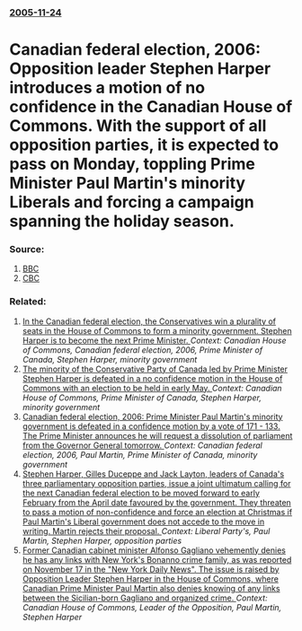 ### [2005-11-24](/news/2005/11/24/index.md)

#  Canadian federal election, 2006: Opposition leader Stephen Harper introduces a motion of no confidence in the Canadian House of Commons. With the support of all opposition parties, it is expected to pass on Monday, toppling Prime Minister Paul Martin's minority Liberals and forcing a campaign spanning the holiday season. 




### Source:

1. [BBC](http://news.bbc.co.uk/2/hi/americas/4467536.stm)
2. [CBC](http://www.cbc.ca/canada/story/2005/11/24/ottawa-politics051124.html)

### Related:

1. [ In the Canadian federal election, the Conservatives win a plurality of seats in the House of Commons to form a minority government. Stephen Harper is to become the next Prime Minister. ](/news/2006/01/23/in-the-canadian-federal-election-the-conservatives-win-a-plurality-of-seats-in-the-house-of-commons-to-form-a-minority-government-stephen.md) _Context: Canadian House of Commons, Canadian federal election, 2006, Prime Minister of Canada, Stephen Harper, minority government_
2. [The minority of the Conservative Party of Canada led by Prime Minister Stephen Harper is defeated in a no confidence motion in the House of Commons with an election to be held in early May. ](/news/2011/03/25/the-minority-of-the-conservative-party-of-canada-led-by-prime-minister-stephen-harper-is-defeated-in-a-no-confidence-motion-in-the-house-of.md) _Context: Canadian House of Commons, Prime Minister of Canada, Stephen Harper, minority government_
3. [ Canadian federal election, 2006: Prime Minister Paul Martin's minority government is defeated in a confidence motion by a vote of 171 - 133. The Prime Minister announces he will request a dissolution of parliament from the Governor General tomorrow. ](/news/2005/11/28/canadian-federal-election-2006-prime-minister-paul-martin-s-minority-government-is-defeated-in-a-confidence-motion-by-a-vote-of-171-133.md) _Context: Canadian federal election, 2006, Paul Martin, Prime Minister of Canada, minority government_
4. [ Stephen Harper, Gilles Duceppe and Jack Layton, leaders of Canada's three parliamentary opposition parties, issue a joint ultimatum calling for the next Canadian federal election to be moved forward to early February from the April date favoured by the government. They threaten to pass a motion of non-confidence and force an election at Christmas if Paul Martin's Liberal government does not accede to the move in writing. Martin rejects their proposal. ](/news/2005/11/13/stephen-harper-gilles-duceppe-and-jack-layton-leaders-of-canada-s-three-parliamentary-opposition-parties-issue-a-joint-ultimatum-calling.md) _Context: Liberal Party's, Paul Martin, Stephen Harper, opposition parties_
5. [ Former Canadian cabinet minister Alfonso Gagliano vehemently denies he has any links with New York's Bonanno crime family, as was reported on November 17 in the "New York Daily News". The issue is raised by Opposition Leader Stephen Harper in the House of Commons, where Canadian Prime Minister Paul Martin also denies knowing of any links between the Sicilian-born Gagliano and organized crime. ](/news/2004/11/18/former-canadian-cabinet-minister-alfonso-gagliano-vehemently-denies-he-has-any-links-with-new-york-s-bonanno-crime-family-as-was-reported.md) _Context: Canadian House of Commons, Leader of the Opposition, Paul Martin, Stephen Harper_
